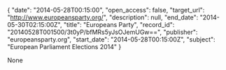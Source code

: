 {
  "date": "2014-05-28T00:15:00", 
  "open_access": false, 
  "target_url": "http://www.europeansparty.org/", 
  "description": null, 
  "end_date": "2014-05-30T02:15:00Z", 
  "title": "Europeans Party", 
  "record_id": "20140528T001500/3t0yP/bfMRs5yJsOJemUGw==", 
  "publisher": "europeansparty.org", 
  "start_date": "2014-05-28T00:15:00Z", 
  "subject": "European Parliament Elections 2014"
}

None